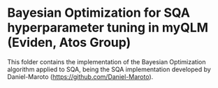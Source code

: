 # Bayesian Optimization for SQA hyperparameter tuning in myQLM (Eviden, Atos Group)

This folder contains the implementation of the Bayesian Optimization algorithm applied to SQA, being the SQA implementation developed by Daniel-Maroto (https://github.com/Daniel-Maroto).
